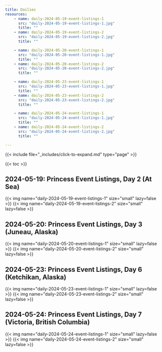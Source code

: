 ```yaml
---
title: Dailies
resources:
    - name: daily-2024-05-19-event-listings-1
      src: "daily-2024-05-19-event-listings-1.jpg"
      title: ""
    - name: daily-2024-05-19-event-listings-2
      src: "daily-2024-05-19-event-listings-2.jpg"
      title: ""

    - name: daily-2024-05-20-event-listings-1
      src: "daily-2024-05-20-event-listings-1.jpg"
      title: ""
    - name: daily-2024-05-20-event-listings-2
      src: "daily-2024-05-20-event-listings-2.jpg"
      title: ""

    - name: daily-2024-05-23-event-listings-1
      src: "daily-2024-05-23-event-listings-1.jpg"
      title: ""
    - name: daily-2024-05-23-event-listings-2
      src: "daily-2024-05-23-event-listings-2.jpg"
      title: ""

    - name: daily-2024-05-24-event-listings-1
      src: "daily-2024-05-24-event-listings-1.jpg"
      title: ""
    - name: daily-2024-05-24-event-listings-2
      src: "daily-2024-05-24-event-listings-2.jpg"
      title: ""

---
```


{{< include file="_includes/click-to-expand.md" type="page" >}}

{{< toc >}}

## 2024-05-19: Princess Event Listings, Day 2 (At Sea)

{{< img name="daily-2024-05-19-event-listings-1" size="small" lazy=false >}}
{{< img name="daily-2024-05-19-event-listings-2" size="small" lazy=false >}}

## 2024-05-20: Princess Event Listings, Day 3 (Juneau, Alaska)

{{< img name="daily-2024-05-20-event-listings-1" size="small" lazy=false >}}
{{< img name="daily-2024-05-20-event-listings-2" size="small" lazy=false >}}

## 2024-05-23: Princess Event Listings, Day 6 (Ketchikan, Alaska)

{{< img name="daily-2024-05-23-event-listings-1" size="small" lazy=false >}}
{{< img name="daily-2024-05-23-event-listings-2" size="small" lazy=false >}}

## 2024-05-24: Princess Event Listings, Day 7 (Victoria, British Columbia)

{{< img name="daily-2024-05-24-event-listings-1" size="small" lazy=false >}}
{{< img name="daily-2024-05-24-event-listings-2" size="small" lazy=false >}}
